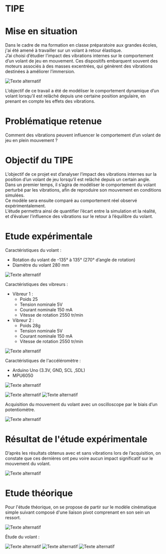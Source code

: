 # TIPE
# Mise en situation
Dans le cadre de ma formation en classe préparatoire aux grandes écoles, j'ai été amené à travailler sur un volant à retour élastique.  
J’ai choisi d’étudier l’impact des vibrations internes sur le comportement d’un volant de jeu en mouvement. Ces dispositifs embarquent souvent des moteurs associés à des masses excentrées, qui génèrent des vibrations destinées à améliorer l’immersion.  

![Texte alternatif](images/Volant.png)

L’objectif de ce travail a été de modéliser le comportement dynamique d’un volant lorsqu’il est relâché depuis une certaine position angulaire, en prenant en compte les effets des vibrations.
# Problématique retenue
Comment des vibrations peuvent influencer le comportement d’un volant de jeu en plein mouvement ?  
# Objectif du TIPE
L’objectif de ce projet est d’analyser l’impact des vibrations internes sur la position d’un volant de jeu lorsqu’il est relâché depuis un certain angle.  
Dans un premier temps, il s’agira de modéliser le comportement du volant perturbé par les vibrations, afin de reproduire son mouvement en conditions simulées.  
Ce modèle sera ensuite comparé au comportement réel observé expérimentalement.  
L’étude permettra ainsi de quantifier l’écart entre la simulation et la réalité, et d’évaluer l’influence des vibrations sur le retour à l’équilibre du volant.  
# Etude expérimentale 
Caractéristiques du volant :  
- Rotation du volant de -135° à 135° (270° d’angle de rotation)
- Diamètre du volant 280 mm

![Texte alternatif](images/Volantangles.png)

Caractéristiques des vibreurs :
- Vibreur 1 :
  - Poids 25
  - Tension nominale 5V
  - Courant nominale 150 mA
  - Vitesse de rotation 2550 tr/min
- Vibreur 2 :
  - Poids 28g
  - Tension nominale 5V
  - Courant nominale 150 mA
  - Vitesse de rotation 2550 tr/min
 
![Texte alternatif](images/Vibreurs.png)

Caractéristiques de l'accéléromètre : 
- Arduino Uno (3.3V, GND, SCL ,SDL)
- MPU6050

![Texte alternatif](images/Accélé.png)

![Texte alternatif](images/IMG_1878.jpg)
![Texte alternatif](images/IMG_1879.jpg)

Acquisition du mouvement du volant avec un oscilloscope par le biais d’un potentiomètre.

![Texte alternatif](images/IMG_1877.jpg)

# Résultat de l'étude expérimentale

D’après les résultats obtenus avec et sans vibrations lors de l’acquisition, on constate que ces dernières ont peu voire aucun impact significatif sur le mouvement du volant.

![Texte alternatif](images/MouvVolant.png)

# Etude théorique

Pour l'étude théorique, on se propose de partir sur le modèle cinématique simple suivant composé d'une liaison pivot comprenant en son sein un ressort.

![Texte alternatif](images/SchémaVolant.png)

Étude du volant :

![Texte alternatif](images/BAME.png)
![Texte alternatif](images/TMD.png)
![Texte alternatif](images/Equadiff.png)
